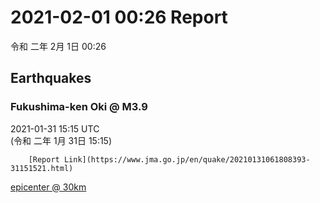 # 2021-02-01 00:26 Report
令和 二年 2月 1日 00:26

## Earthquakes
### Fukushima-ken Oki @ M3.9
2021-01-31 15:15 UTC  
        (令和 二年 1月 31日 15:15)
  
        [Report Link](https://www.jma.go.jp/en/quake/20210131061808393-31151521.html)  
[epicenter @ 30km](https://www.google.com/maps/place/37°18'00%22+141°18'00%22/@37.3,141.3,17z/data=!3m1!4b1!4m5!3m4!1s0x0:0x0!8m2!3d37.3!4d141.3)